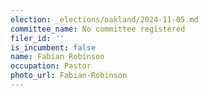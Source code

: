 ```yaml
---
election: _elections/oakland/2024-11-05.md
committee_name: No committee registered
filer_id: ''
is_incumbent: false
name: Fabian Robinson
occupation: Pastor
photo_url: Fabian-Robinson
---
```

